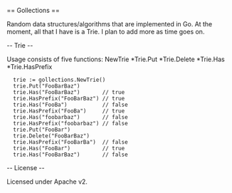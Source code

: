 == Gollections ==

Random data structures/algorithms that are implemented in Go. At the moment,
all that I have is a Trie. I plan to add more as time goes on.

-- Trie --

Usage consists of five functions:
      NewTrie
      *Trie.Put
      *Trie.Delete
      *Trie.Has
      *Trie.HasPrefix

      trie := gollections.NewTrie()
      trie.Put("FooBarBaz")
      trie.Has("FooBarBaz")       // true
      trie.HasPrefix("FooBarBaz") // true
      trie.Has("FooBa")           // false
      trie.HasPrefix("FooBa")     // true
      trie.Has("foobarbaz")       // false
      trie.HasPrefix("foobarbaz") // false
      trie.Put("FooBar")
      trie.Delete("FooBarBaz")
      trie.HasPrefix("FooBarBa")  // false
      trie.Has("FooBar")          // true
      trie.Has("FooBarBaz")       // false

-- License --

Licensed under Apache v2.
